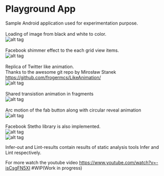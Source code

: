 # Playground App

Sample Android application used for experimentation purpose.<br/>
<br/>
Loading of image from black and white to color.<br/>
![alt tag](https://github.com/callmekarthik/MaterialDemoApp/blob/master/Art-gif/first.gif)<br/>
<br/>
Facebook shimmer effect to the each grid view items.<br/>
![alt tag](https://github.com/callmekarthik/MaterialDemoApp/blob/master/Art-gif/second.gif)<br/>
<br/>
Replica of Twitter like animation.<br/>
Thanks to the awesome git repo by Mirosław Stanek <br/> 
https://github.com/frogermcs/LikeAnimation/ <br/>
![alt tag](https://github.com/callmekarthik/MaterialDemoApp/blob/master/Art-gif/third.gif)<br/>
<br/>
Shared transistion animation in fragments <br/>
![alt tag](https://github.com/callmekarthik/MaterialDemoApp/blob/master/Art-gif/fourth.gif)<br/>
<br/>
Arc motion of the fab button along with circular reveal animation <br/>
![alt tag](https://github.com/callmekarthik/MaterialDemoApp/blob/master/Art-gif/fifth.gif)<br/>
<br/>
Facebook  Stetho library is also implemented.<br/>
![alt tag](https://github.com/callmekarthik/AnimationsDemo/blob/master/Art-gif/stetho-network.gif)<br/>
![alt tag](https://github.com/callmekarthik/AnimationsDemo/blob/master/Art-gif/stetho-inspect1.gif)<br/>

Infer-out and Lint-results contain results of static analysis tools  Infer and Lint respectively.<br/>

For more watch the youtube video https://www.youtube.com/watch?v=-isCsgFN5XI
#WIP(Work in progress)<br/>


